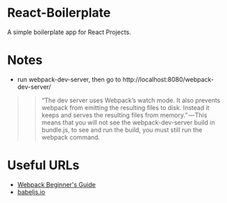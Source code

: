 # React-Boilerplate

A simple boilerplate app for React Projects.

# Notes
- run webpack-dev-server, then go to http://localhost:8080/webpack-dev-server/

> > “The dev server uses Webpack’s watch mode. It also prevents webpack from emitting the resulting files to disk. Instead it keeps and serves the resulting files from memory.” — This means that you will not see the webpack-dev-server build in bundle.js, to see and run the build, you must still run the webpack command.


# Useful URLs
- [Webpack Beginner's Guide](https://medium.com/@dabit3/beginner-s-guide-to-webpack-b1f1a3638460#.at8tvx1v5)
- [babeljs.io](https://babeljs.io/)